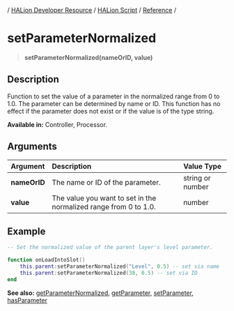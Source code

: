 / [HALion Developer Resource](../../HALion-Developer-Resource.md) / [HALion Script](./HALion-Script.md) / [Reference](./Reference.md) /

# setParameterNormalized

>**setParameterNormalized(nameOrID, value)**

## Description

Function to set the value of a parameter in the normalized range from 0 to 1.0. The parameter can be determined by name or ID. This function has no effect if the parameter does not exist or if the value is of the type string.

**Available in:** Controller, Processor.

## Arguments

|Argument|Description|Value Type|
|:-|:-|:-|
|**nameOrID**|The name or ID of the parameter.|string or number|
|**value**|The value you want to set in the normalized range from 0 to 1.0.|number|

## Example

```lua
-- Set the normalized value of the parent layer's level parameter.

function onLoadIntoSlot()
    this.parent:setParameterNormalized("Level", 0.5) -- set via name
    this.parent:setParameterNormalized(38, 0.5) -- set via ID
end
```

**See also:** [getParameterNormalized](./getParameterNormalized.md), [getParameter](./getParameter.md), [setParameter](./setParameter.md), [hasParameter](./hasParameter.md)
